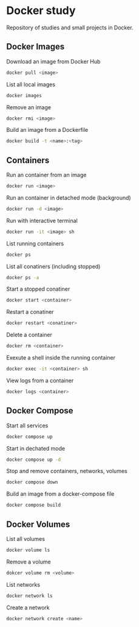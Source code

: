 # Docker study
Repository of studies and small projects in Docker.

## Docker Images
Download an image from Docker Hub
```bash
docker pull <image>
```
List all local images
```bash
docker images
```
Remove an image
```bash
docker rmi <image>
```
Build an image from a Dockerfile
```bash
docker build -t <name>:<tag>
```
## Containers
Run an container from an image
```bash
docker run <image>
```
Run an container in detached mode (background)
```bash
docker run -d <image>
```
Run with interactive terminal
```bash
docker run -it <image> sh
```
List running containers
```bash
docker ps
```
List all conatiners (including stopped)
```bash
docker ps -a
```
Start a stopped conatiner
```bash
docker start <container>
```
Restart a conatiner
```bash
docker restart <conatiner>
```
Delete a container
```bash
docker rm <container>
```
Exexute a shell inside the running container
```bash
docker exec -it <container> sh
```
View logs from a container
```bash
docker logs <container>
```
## Docker Compose
Start all services
```bash
docker compose up
```
Start in dechated mode
```bash
docker compose up -d
```
Stop and remove containers, networks, volumes
```bash
docker compose down
```
Build an image from a docker-compose file
```bash
docker compose build
```
## Docker Volumes
List all volumes
```bash
docker volume ls
```
Remove a volume
```bash
dokcer volume rm <volume>
```
List networks
```bash
docker network ls
```
Create a network
```bash
docker network create <name>
```